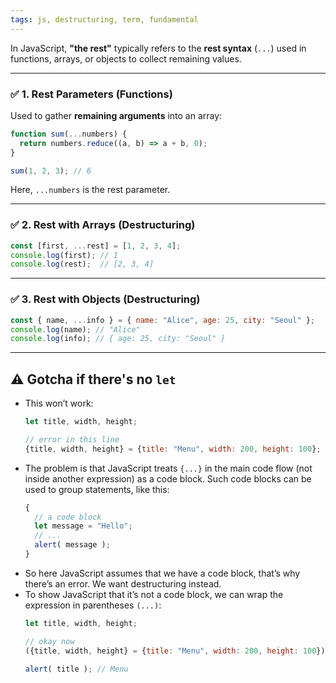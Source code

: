 ```yaml
---
tags: js, destructuring, term, fundamental
---
```


In JavaScript, **"the rest"** typically refers to the **rest syntax** (`...`) used in functions, arrays, or objects to collect remaining values.

---

### ✅ 1. **Rest Parameters (Functions)**

Used to gather **remaining arguments** into an array:

```js
function sum(...numbers) {
  return numbers.reduce((a, b) => a + b, 0);
}

sum(1, 2, 3); // 6
```

Here, `...numbers` is the rest parameter.

---

### ✅ 2. **Rest with Arrays (Destructuring)**

```js
const [first, ...rest] = [1, 2, 3, 4];
console.log(first); // 1
console.log(rest);  // [2, 3, 4]
```

---

### ✅ 3. **Rest with Objects (Destructuring)**

```js
const { name, ...info } = { name: "Alice", age: 25, city: "Seoul" };
console.log(name); // "Alice"
console.log(info); // { age: 25, city: "Seoul" }
```

---

## ⚠️ Gotcha if there's no `let`

- This won’t work:
	```js
	let title, width, height;
	
	// error in this line
	{title, width, height} = {title: "Menu", width: 200, height: 100};
	```
- The problem is that JavaScript treats `{...}` in the main code flow (not inside another expression) as a code block. Such code blocks can be used to group statements, like this:
	```js
	{
	  // a code block
	  let message = "Hello";
	  // ...
	  alert( message );
	}
	```
- So here JavaScript assumes that we have a code block, that’s why there’s an error. We want destructuring instead.
- To show JavaScript that it’s not a code block, we can wrap the expression in parentheses `(...)`:
	```js
	let title, width, height;
	
	// okay now
	({title, width, height} = {title: "Menu", width: 200, height: 100});
	
	alert( title ); // Menu
	```
